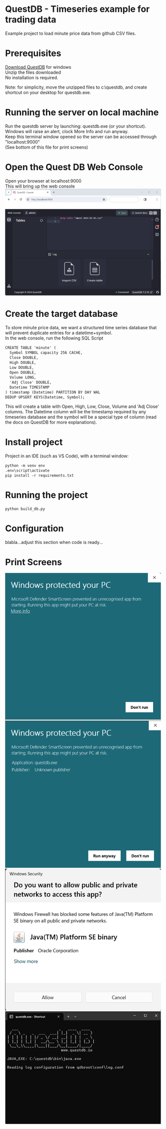 # QuestDB - Timeseries example for trading data
  
Example project to load minute price data from github CSV files.  

# Prerequisites  
[Download QuestDB](https://questdb.io/download/) for windows  
Unzip the files downloaded  
No installation is required.

Note: for simplicity, move the unzipped files to c:\questdb, and create shortcut on your desktop for questdb.exe.  
  
# Running the server on local machine
Run the questdb server by launching: questdb.exe  (or your shortcut).  
Windows will raise an alert, clock More Info and run anyway.  
Keep this terminal window opened so the server can be accessed through "localhost:9000"  
(See bottom of this file for print screens)  

# Open the Quest DB Web Console  
Open your browser at
localhost:9000  
This will bring up the web console
![QuestDB Web Console](https://github.com/MapleFrogStudio/questdb_python/blob/main/images/questdbconsole.png "QuestDB Web Console")  

# Create the target database 
To store minute price data, we want a structured time series database that will prevent duplicate entries for a datetime+symbol.  
In the web console, run the following SQL Script
```
CREATE TABLE 'minute' (
  Symbol SYMBOL capacity 256 CACHE,
  Close DOUBLE,
  High DOUBLE,
  Low DOUBLE,
  Open DOUBLE,
  Volume LONG,
  'Adj Close' DOUBLE,
  Datetime TIMESTAMP
) timestamp (Datetime) PARTITION BY DAY WAL
DEDUP UPSERT KEYS(Datetime, Symbol);
```  
This will create a table with Open, High, Low, Close, Volume and 'Adj Close' columns. The Datetime column will be the timestamp required by any timeseries database and the symbol will be a special type of column (read the docs on QuestDB for more explanations).

# Install project  
Project in an IDE (such as VS Code), with a terminal window:
```
python -m venv env
.env\script\activate
pip install -r requirements.txt  
```  
# Running the project  
```
python build_db.py
```

# Configuration  
blabla...adjust this section when code is ready...

# Print Screens  
![Windows Alert](https://github.com/MapleFrogStudio/questdb_python/blob/main/images/windows01.png "Windows Alert")  
![Run Anyway](https://github.com/MapleFrogStudio/questdb_python/blob/main/images/windows02.png "Run Anyway")  
![Allow Java](https://github.com/MapleFrogStudio/questdb_python/blob/main/images/javaallow.png "Allow access")  
![QuestDB Running](https://github.com/MapleFrogStudio/questdb_python/blob/main/images/serverrunning.png "Allow access")  
